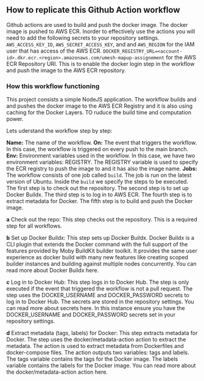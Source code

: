## How to replicate this Github Action workflow
Github actions are used to build and push the docker image. The docker image is pushed to AWS ECR. Inorder to effectively use the actions you will need to add the following secrets to your repository settings. `AWS_ACCESS_KEY_ID`, `AWS_SECRET_ACCESS_KEY`, and and `AWS_REGION` for the IAM user that has access of the AWS ECR. `DOCKER_REGISTRY_URL=<account-id>.dkr.ecr.<region>.amazonaws.com/umesh-mapup-assignement` for the AWS ECR Repository URI. This is to enable the docker login step in the workflow and push the image to the AWS ECR repository.


### How this workflow functioning
This project consists a simple NodeJS application. The workflow builds and and pushes the docker image to the AWS ECR Registry and it is also using caching for the Docker Layers. TO ruduce the build time and computation power.

Lets uderstand the workflow step by step:

**Name:** The name of the workflow.
**On:** The event that triggers the workflow. In this case, the workflow is triggered on every push to the main branch.
**Env:** Environment variables used in the workflow. In this case, we have two environment variables: REGISTRY. The REGISTRY variable is used to specify the ECR registry to push the image to and it has also the image name. 
**Jobs:** The workflow consists of one job called `build`. The job is run on the latest version of Ubuntu.
Inside the `build` we specify the steps to be executed. The first step is to check out the repository. The second step is to set up Docker Buildx. The third step is to log in to AWS ECR. The fourth step is to extract metadata for Docker. The fifth step is to build and push the Docker image.

**a** Check out the repo: This step checks out the repository. This is a required step for all workflows.

**b** Set up Docker Buildx: This step sets up Docker Buildx. Docker Buildx is a CLI plugin that extends the Docker command with the full support of the features provided by Moby BuildKit builder toolkit. It provides the same user experience as docker build with many new features like creating scoped builder instances and building against multiple nodes concurrently. You can read more about Docker Buildx here.

**c** Log in to Docker Hub: This step logs in to Docker Hub. The step is only executed if the event that triggered the workflow is not a pull request. The step uses the DOCKER_USERNAME and DOCKER_PASSWORD secrets to log in to Docker Hub. The secrets are stored in the repository settings. You can read more about secrets here. In this instance ensure you have the DOCKER_USERNAME and DOCKER_PASSWORD secrets set in your repository settings.

**d** Extract metadata (tags, labels) for Docker: This step extracts metadata for Docker. The step uses the docker/metadata-action action to extract the metadata. The action is used to extract metadata from Dockerfiles and docker-compose files. The action outputs two variables: tags and labels. The tags variable contains the tags for the Docker image. The labels variable contains the labels for the Docker image. You can read more about the docker/metadata-action action here.
